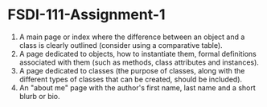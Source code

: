 # FSDI-111-Assignment-1
1. A main page or index where the difference between an object and a class is clearly outlined (consider using a comparative table).
2. A page dedicated to objects, how to instantiate them, formal definitions associated with them (such as methods, class attributes and instances).
3. A page dedicated to classes (the purpose of classes, along with the different types of classes that can be created, should be included).
4. An "about me" page with the author's first name, last name and a short blurb or bio.